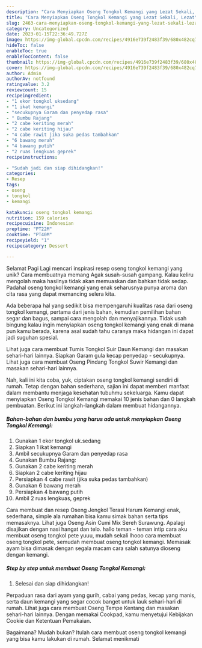 ```yaml
---
description: "Cara Menyiapkan Oseng Tongkol Kemangi yang Lezat Sekali, Lezat"
title: "Cara Menyiapkan Oseng Tongkol Kemangi yang Lezat Sekali, Lezat"
slug: 2463-cara-menyiapkan-oseng-tongkol-kemangi-yang-lezat-sekali-lezat
category: Uncategorized
date: 2023-01-15T22:36:49.727Z
image: https://img-global.cpcdn.com/recipes/4916e739f2483f39/680x482cq70/oseng-tongkol-kemangi-foto-resep-utama.jpg
hideToc: false
enableToc: true
enableTocContent: false
thumbnail: https://img-global.cpcdn.com/recipes/4916e739f2483f39/680x482cq70/oseng-tongkol-kemangi-foto-resep-utama.jpg
cover: https://img-global.cpcdn.com/recipes/4916e739f2483f39/680x482cq70/oseng-tongkol-kemangi-foto-resep-utama.jpg
author: Admin
authorAv: notfound
ratingvalue: 3.2
reviewcount: 15
recipeingredient:
- "1 ekor tongkol uksedang"
- "1 ikat kemangi"
- "secukupnya Garam dan penyedap rasa"
- " Bumbu Rajang"
- "2 cabe keriting merah"
- "2 cabe keriting hijau"
- "4 cabe rawit jika suka pedas tambahkan"
- "6 bawang merah"
- "4 bawang putih"
- "2 ruas lengkuas geprek"
recipeinstructions:

- "Sudah jadi dan siap dihidangkan!"
categories:
- Resep
tags:
- oseng
- tongkol
- kemangi

katakunci: oseng tongkol kemangi 
nutrition: 159 calories
recipecuisine: Indonesian
preptime: "PT22M"
cooktime: "PT40M"
recipeyield: "1"
recipecategory: Dessert

---
```



Selamat Pagi Lagi mencari inspirasi resep oseng tongkol kemangi yang unik? Cara membuatnya memang Agak susah-susah gampang. Kalau keliru mengolah maka hasilnya tidak akan memuaskan dan bahkan tidak sedap. Padahal oseng tongkol kemangi yang enak seharusnya punya aroma dan cita rasa yang dapat memancing selera kita.


Ada beberapa hal yang sedikit bisa mempengaruhi kualitas rasa dari oseng tongkol kemangi, pertama dari jenis bahan, kemudian pemilihan bahan segar dan bagus, sampai cara mengolah dan menyajikannya. Tidak usah bingung kalau ingin menyiapkan oseng tongkol kemangi yang enak di mana pun kamu berada, karena asal sudah tahu caranya maka hidangan ini dapat jadi suguhan spesial.

Lihat juga cara membuat Tumis Tongkol Suir Daun Kemangi dan masakan sehari-hari lainnya. Siapkan Garam gula kecap penyedap - secukupnya. Lihat juga cara membuat Oseng Pindang Tongkol Suwir Kemangi dan masakan sehari-hari lainnya.


Nah, kali ini kita coba, yuk, ciptakan oseng tongkol kemangi sendiri di rumah. Tetap dengan bahan sederhana, sajian ini dapat memberi manfaat dalam membantu menjaga kesehatan tubuhmu sekeluarga. Kamu dapat menyiapkan Oseng Tongkol Kemangi memakai 10 jenis bahan dan 0 langkah pembuatan. Berikut ini langkah-langkah dalam membuat hidangannya.

<!--inarticleads1-->

##### Bahan-bahan dan bumbu yang harus ada untuk menyiapkan Oseng Tongkol Kemangi:

1. Gunakan 1 ekor tongkol uk.sedang
1. Siapkan 1 ikat kemangi
1. Ambil secukupnya Garam dan penyedap rasa
1. Gunakan  Bumbu Rajang:
1. Gunakan 2 cabe keriting merah
1. Siapkan 2 cabe keriting hijau
1. Persiapkan 4 cabe rawit (jika suka pedas tambahkan)
1. Gunakan 6 bawang merah
1. Persiapkan 4 bawang putih
1. Ambil 2 ruas lengkuas, geprek


Cara membuat dan resep Oseng Jengkol Terasi Harum Kemangi enak, sederhana, simple ala rumahan bisa kamu simak bahan serta tips memasaknya. Lihat juga Oseng Asin Cumi Mix Sereh Surawung. Apalagi disajikan dengan nasi hangat dan telo. hallo teman - teman intip cara aku membuat oseng tongkol pete yuuu, mudah sekali lhooo cara membuat oseng tongkol pete, semudah membuat oseng tongkol kemangi. Memasak ayam bisa dimasak dengan segala macam cara salah satunya dioseng dengan kemangi. 

<!--inarticleads2-->

##### Step by step untuk membuat Oseng Tongkol Kemangi:


1. Selesai dan siap dihidangkan!

Perpaduan rasa dari ayam yang gurih, cabai yang pedas, kecap yang manis, serta daun kemangi yang segar cocok banget untuk lauk sehari-hari di rumah. Lihat juga cara membuat Oseng Tempe Kentang dan masakan sehari-hari lainnya. Dengan memakai Cookpad, kamu menyetujui Kebijakan Cookie dan Ketentuan Pemakaian. 

Bagaimana? Mudah bukan? Itulah cara membuat oseng tongkol kemangi yang bisa kamu lakukan di rumah. Selamat menikmati
